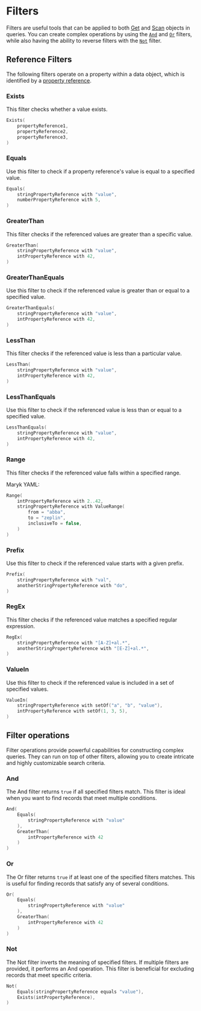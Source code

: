 # Filters

Filters are useful tools that can be applied to both [Get](query.md#get) and [Scan](query.md#scan) objects in queries.
You can create complex operations by using the [`And`](#and) and [`Or`](#or) filters, while also having the ability to
reverse filters with the [`Not`](#not) filter.

## Reference Filters

The following filters operate on a property within a data object, which is identified by a
[property reference](properties/references.md).

### Exists

This filter checks whether a value exists.

```kotlin
Exists(
    propertyReference1,
    propertyReference2,
    propertyReference3,
)
```

### Equals

Use this filter to check if a property reference's value is equal to a specified value.

```kotlin
Equals(
    stringPropertyReference with "value",
    numberPropertyReference with 5,
)
```

### GreaterThan

This filter checks if the referenced values are greater than a specific value.

```kotlin
GreaterThan(
    stringPropertyReference with "value",
    intPropertyReference with 42,
)
```

### GreaterThanEquals

Use this filter to check if the referenced value is greater than or equal to a specified value.

```kotlin
GreaterThanEquals(
    stringPropertyReference with "value",
    intPropertyReference with 42,
)
```

### LessThan

This filter checks if the referenced value is less than a particular value.

```kotlin
LessThan(
    stringPropertyReference with "value",
    intPropertyReference with 42,
)
```

### LessThanEquals

Use this filter to check if the referenced value is less than or equal to a specified value.

```kotlin
LessThanEquals(
    stringPropertyReference with "value",
    intPropertyReference with 42,
)
```

### Range

This filter checks if the referenced value falls within a specified range.

Maryk YAML:

```kotlin
Range(
    intPropertyReference with 2..42,
    stringPropertyReference with ValueRange(
        from = "abba",
        to = "zeplin",
        inclusiveTo = false,
    )
) 
```

### Prefix

Use this filter to check if the referenced value starts with a given prefix.

```kotlin
Prefix(
    stringPropertyReference with "val",
    anotherStringPropertyReference with "do",
)
```

### RegEx

This filter checks if the referenced value matches a specified regular expression.

```kotlin
RegEx(
    stringPropertyReference with "[A-Z]+al.*",
    anotherStringPropertyReference with "[E-Z]+al.*",
)
```

### ValueIn

Use this filter to check if the referenced value is included in a set of specified values.

```kotlin
ValueIn(
    stringPropertyReference with setOf("a", "b", "value"),
    intPropertyReference with setOf(1, 3, 5),
)
```

## Filter operations

Filter operations provide powerful capabilities for constructing complex queries. They can run on top of other filters,
allowing you to create intricate and highly customizable search criteria.

### And

The And filter returns `true` if all specified filters match. This filter is ideal when you want to find records that
meet multiple conditions.

```kotlin
And(
    Equals(
        stringPropertyReference with "value"
    ),
    GreaterThan(
        intPropertyReference with 42
    )
)
```

### Or

The Or filter returns `true` if at least one of the specified filters matches. This is useful for finding records that
satisfy any of several conditions.

```kotlin
Or(
    Equals(
        stringPropertyReference with "value"
    ),
    GreaterThan(
        intPropertyReference with 42
    )
)
```

### Not

The Not filter inverts the meaning of specified filters. If multiple filters are provided, it performs an And operation.
This filter is beneficial for excluding records that meet specific criteria.

```kotlin
Not(
    Equals(stringPropertyReference equals "value"),
    Exists(intPropertyReference),
)
```
